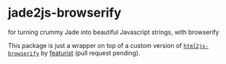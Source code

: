 jade2js-browserify
==================

for turning crummy Jade into beautiful Javascript strings, with browserify

This package is just a wrapper on top of a custom version of
[`html2js-browserify`](https://github.com/ArnaudRinquin/html2js-browserify) by
[featurist](https://github.com/featurist)
(pull request pending).
